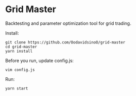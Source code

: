 # Grid Master
Backtesting and parameter optimization tool for grid trading.

Install:
```
git clone https://github.com/OodavidsinoO/grid-master
cd grid-master
yarn install
```

Before you run, update config.js:
```
vim config.js
```
Run: 
```
yarn start
```
